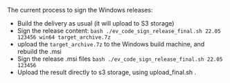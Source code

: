 The current process to sign the Windows releases:
- Build the delivery as usual (it will upload to S3 storage)
- Sign the release content:
  `bash ./ev_code_sign_release_final.sh 22.05 123456 win64 target_archive.7z`
- upload the ` target_archive.7z ` to the Windows build machine, and rebuild the .msi
- Sign the release .msi files
  `bash ./ev_code_sign_release_final.sh 22.05 123456`
- Upload the result directly to s3 storage, using upload_final.sh .
